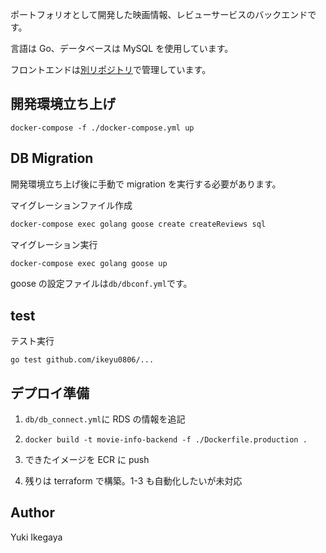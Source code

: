 ポートフォリオとして開発した映画情報、レビューサービスのバックエンドです。

言語は Go、データベースは MySQL を使用しています。

フロントエンドは[別リポジトリ](https://github.com/ikeyu0806/movie-info-frontend)で管理しています。

## 開発環境立ち上げ

`docker-compose -f ./docker-compose.yml up`

## DB Migration

開発環境立ち上げ後に手動で migration を実行する必要があります。

マイグレーションファイル作成

```bash
docker-compose exec golang goose create createReviews sql
```

マイグレーション実行

```bash
docker-compose exec golang goose up
```

goose の設定ファイルは`db/dbconf.yml`です。

## test

テスト実行

```
go test github.com/ikeyu0806/...
```

## デプロイ準備

1. `db/db_connect.yml`に RDS の情報を追記

2. `docker build -t movie-info-backend -f ./Dockerfile.production .`

3. できたイメージを ECR に push

4. 残りは terraform で構築。1-3 も自動化したいが未対応

## Author

Yuki Ikegaya
